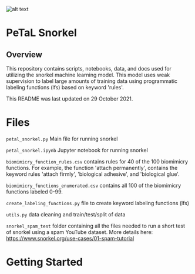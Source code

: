 ![alt text](https://www.google.com/url?sa=i&url=https%3A%2F%2Fpngio.com%2Fimages%2Fpng-a894871.html&psig=AOvVaw1UAw0NapSYbfxPiCsKiVeX&ust=1635372892740000&source=images&cd=vfe&ved=0CAsQjRxqFwoTCODdnvWM6fMCFQAAAAAdAAAAABAI)

# PeTaL Snorkel 
## Overview

This repository contains scripts, notebooks, data, and docs used for utilizing the snorkel machine learning model. This model uses weak supervision to label large amounts of training data using programmatic labeling functions (lfs) based on keyword 'rules'.

This README was last updated on 29 October 2021.

# Files

```petal_snorkel.py``` Main file for running snorkel

```petal_snorkel.ipynb``` Jupyter notebook for running snorkel

```biomimicry_function_rules.csv``` contains rules for 40 of the 100 biomimicry functions. For example, the function 'attach permanently', contains the keyword rules 'attach firmly', 'biological adhesive', and 'biological glue'.

```biomimicry_functions_enumerated.csv``` contains all 100 of the biomimicry functions labeled 0-99.

```create_labeling_functions.py``` file to create keyword labeling functions (lfs)

```utils.py``` data cleaning and train/test/split of data

```snorkel_spam_test``` folder containing all the files needed to run a short test of snorkel using a spam YouTube dataset. More details here: https://www.snorkel.org/use-cases/01-spam-tutorial

# Getting Started


